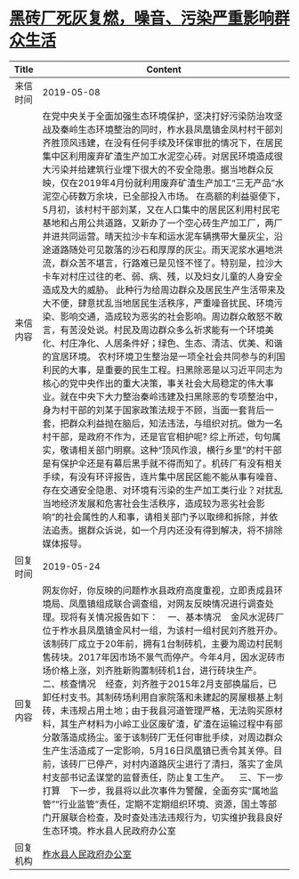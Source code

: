 # <a href="http://www.shangluo.gov.cn/zmhd/ldxxxx.jsp?urltype=leadermail.LeaderMailContentUrl&wbtreeid=1112&leadermailid=5263">黑砖厂死灰复燃，噪音、污染严重影响群众生活</a>
|Title|Content|
|:---:|---|
|来信时间|2019-05-08|
|来信内容|在党中央关于全面加强生态环境保护，坚决打好污染防治攻坚战及秦岭生态环境整治的同时，柞水县凤凰镇金凤村村干部刘齐胜顶风违建，在没有任何手续及环保审批的情况下，在居民集中区利用废弃矿渣生产加工水泥空心砖。对居民环境造成很大污染并给建筑行业埋下很大的不安全隐患。据当地群众反映，仅在2019年4月份就利用废弃矿渣生产加工“三无产品”水泥空心砖数万余块，已全部投入市场。 在高额的利益驱使下，5月初，该村村干部刘某，又在人口集中的居民区利用村民宅基地和占用公共道路，又新办了一个空心砖生产加工厂，两厂并进共同运营。晴天拉沙卡车和运水泥车辆携带大量灰尘，沿途道路随处可见散落的沙石和厚厚的灰尘。雨天泥浆水遍地洪流，群众苦不堪言，行路难已是见怪不怪了。特别是，拉沙大卡车对村庄过往的老、弱、病、残，以及妇女儿童的人身安全造成及大的威胁。 此种行为给周边群众及居民生产生活带来及大不便，肆意扰乱当地居民生活秩序，严重噪音扰民、环境污染、影响交通，造成较为恶劣的社会影响。周边群众敢怒不敢言，有苦没处说。村民及周边群众多么祈求能有一个环境美化、村庄净化、人居条件好；绿色、生态、清洁、优美、和谐的宜居环境。 农村环境卫生整治是一项全社会共同参与的利国利民的大事，是重要的民生工程。扫黑除恶是以习近平同志为核心的党中央作出的重大决策，事关社会大局稳定的伟大事业。就在中央下大力整治秦岭违建及扫黑除恶的专项整治中，身为村干部的刘某于国家政策法规于不顾，当面一套背后一套，把群众利益抛在脑后，知法违法，与组织对抗。做为一名村干部，是政府不作为，还是官官相护呢? 综上所述，句句属实，敬请相关部门明察。这种“顶风作浪，横行乡里”的村干部是有保护伞还是有幕后黑手就不得而知了。机砖厂有没有相关手续，有没有环评报告，连片集中居民区能不能从事有噪音、存在交通安全隐患、对环境有污染的生产加工类行业？对扰乱当地经济发展和危害社会生活秩序，造成较为恶劣社会影响”的社会属性的人和事，请相关部门予以取缔和拆除，并依法追责。据群众诉说，如一个月内还没有得到解决，将不排除媒体报导。|
|回复时间|2019-05-24|
|回复内容|网友你好，你反映的问题柞水县政府高度重视，立即责成县环境局、凤凰镇组成联合调查组，对网友反映情况进行调查处理。现将有关情况报告如下：    一、基本情况    金风水泥砖厂位于柞水县凤凰镇金风村一组，为该村一组村民刘齐胜开办。该制砖厂成立于20年前，拥有1台制砖机，主要为周边村民制售砖块。2017年因市场不景气而停产。今年4月，因水泥砖市场价格上涨，刘齐胜新购置制砖机1台，进行砖块生产。    二、核查情况    经查，刘齐胜于2015年2月支部换届后，已卸任村支书。其制砖场利用自家院落和未建起的房屋根基上制砖，未违规占用土地；由于我县河道管理严格，无法购买原材料，其生产材料为小岭工业区废矿渣，矿渣在运输过程中有部分散落造成扬尘。鉴于该制砖厂无任何审批手续，对周边群众生产生活造成了一定影响，5月16日凤凰镇已责令其关停。目前，该砖厂已停产，对村内道路灰尘进行了清扫，落实了金凤村支部书记孟谋堂的监督责任，防止复工生产。    三、下一步打算    下一步，我县将以此次事件为警醒，全面夯实“属地监管”“行业监管”责任，定期不定期组织环境、资源，国土等部门开展联合检查，及时查处违法违规行为，切实维护我县良好生态环境。柞水县人民政府办公室|
|回复机构|<a href="../../categories/agencies/柞水县人民政府办公室.md">柞水县人民政府办公室</a>|
